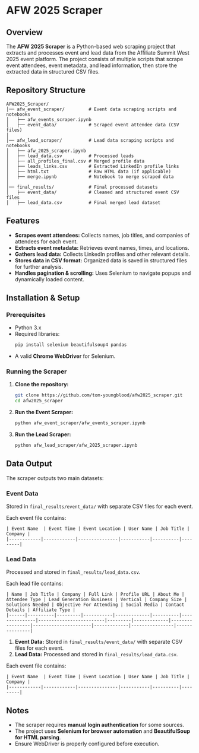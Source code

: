 # AFW 2025 Scraper

## Overview
The **AFW 2025 Scraper** is a Python-based web scraping project that extracts and processes event and lead data from the Affiliate Summit West 2025 event platform. The project consists of multiple scripts that scrape event attendees, event metadata, and lead information, then store the extracted data in structured CSV files.

## Repository Structure
```
AFW2025_Scraper/
│── afw_event_scraper/         # Event data scraping scripts and notebooks
│   ├── afw_events_scraper.ipynb
│   ├── event_data/            # Scraped event attendee data (CSV files)
│
│── afw_lead_scraper/          # Lead data scraping scripts and notebooks
│   ├── afw_2025_scraper.ipynb
│   ├── lead_data.csv          # Processed leads
│   ├── all_profiles_final.csv # Merged profile data
│   ├── leads_links.csv        # Extracted LinkedIn profile links
│   ├── html.txt               # Raw HTML data (if applicable)
│   ├── merge.ipynb            # Notebook to merge scraped data
│
│── final_results/             # Final processed datasets
│   ├── event_data/            # Cleaned and structured event CSV files
│   ├── lead_data.csv          # Final merged lead dataset
```

## Features
- **Scrapes event attendees:** Collects names, job titles, and companies of attendees for each event.
- **Extracts event metadata:** Retrieves event names, times, and locations.
- **Gathers lead data:** Collects LinkedIn profiles and other relevant details.
- **Stores data in CSV format:** Organized data is saved in structured files for further analysis.
- **Handles pagination & scrolling:** Uses Selenium to navigate popups and dynamically loaded content.

## Installation & Setup
### Prerequisites
- Python 3.x
- Required libraries:
  ```sh
  pip install selenium beautifulsoup4 pandas
  ```
- A valid **Chrome WebDriver** for Selenium.

### Running the Scraper
1. **Clone the repository:**
   ```sh
   git clone https://github.com/tom-youngblood/afw2025_scraper.git
   cd afw2025_scraper
   ```
2. **Run the Event Scraper:**
   ```sh
   python afw_event_scraper/afw_events_scraper.ipynb
   ```
3. **Run the Lead Scraper:**
   ```sh
   python afw_lead_scraper/afw_2025_scraper.ipynb
   ```

## Data Output
The scraper outputs two main datasets:

### Event Data
Stored in `final_results/event_data/` with separate CSV files for each event.

Each event file contains:
```
| Event Name  | Event Time | Event Location | User Name | Job Title | Company |
|------------|------------|---------------|-----------|----------|---------|
```

### Lead Data
Processed and stored in `final_results/lead_data.csv`.

Each lead file contains:
```
| Name | Job Title | Company | Full Link | Profile URL | About Me | Attendee Type | Lead Generation Business | Vertical | Company Size | Solutions Needed | Objective For Attending | Social Media | Contact Details | Affiliate Type |
|------|----------|---------|-----------|-------------|----------|---------------|-------------------------|---------|-------------|-----------------|----------------------|-------------|----------------|---------------|
```
1. **Event Data:** Stored in `final_results/event_data/` with separate CSV files for each event.
2. **Lead Data:** Processed and stored in `final_results/lead_data.csv`.

Each event file contains:
```
| Event Name  | Event Time | Event Location | User Name | Job Title | Company |
|------------|------------|---------------|-----------|----------|---------|
```

## Notes
- The scraper requires **manual login authentication** for some sources.
- The project uses **Selenium for browser automation** and **BeautifulSoup for HTML parsing**.
- Ensure WebDriver is properly configured before execution.
